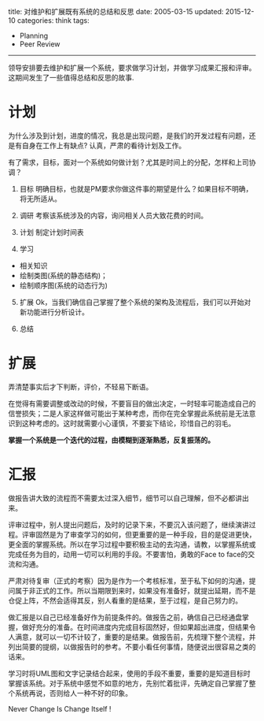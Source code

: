 title: 对维护和扩展既有系统的总结和反思
date: 2005-03-15
updated: 2015-12-10
categories: think
tags: 
- Planning
- Peer Review
---

领导安排要去维护和扩展一个系统，要求做学习计划，并做学习成果汇报和评审。这期间发生了一些值得总结和反思的故事.<!--more-->

# 计划
为什么涉及到计划，进度的情况，我总是出现问题，是我们的开发过程有问题，还是有自身在工作上有缺点? 认真，严肃的看待计划及工作。

有了需求，目标，面对一个系统如何做计划？尤其是时间上的分配，怎样和上司协调？

1. 目标
明确目标，也就是PM要求你做这件事的期望是什么？如果目标不明确，将无所适从。

2. 调研
考察该系统涉及的内容，询问相关人员大致花费的时间。

3. 计划
制定计划时间表

4. 学习
- 相关知识
- 绘制类图(系统的静态结构)；
- 绘制顺序图(系统的动态行为)

5. 扩展
  Ok，当我们确信自己掌握了整个系统的架构及流程后，我们可以开始对新功能进行分析设计。

6. 总结

# 扩展
弄清楚事实后才下判断，评价，不轻易下断语。

在觉得有需要调整或改动的时候，不要盲目的做出决定，一时轻率可能造成自己的信誉损失；二是人家这样做可能出于某种考虑，而你在完全掌握此系统前是无法意识到这种考虑的。这时就需要小心谨慎，不要妄下结论，珍惜自己的羽毛。

**掌握一个系统是一个迭代的过程，由模糊到逐渐熟悉，反复振荡的。**

# 汇报
做报告讲大致的流程而不需要太过深入细节，细节可以自己理解，但不必都讲出来。

评审过程中，别人提出问题后，及时的记录下来，不要沉入该问题了，继续演讲过程。评审固然是为了审查学习的如何，但更重要的是一种手段，目的是促进更快，更全面的掌握系统。所以在学习过程中要积极主动的去沟通，请教，以掌握系统或完成任务为目的，动用一切可以利用的手段。不要害怕，勇敢的Face to face的交流和沟通。

严肃对待复审（正式的考察）因为是作为一个考核标准，至于私下如何的沟通，提问属于非正式的工作。所以当期限到来时，如果没有准备好，就提出延期，而不是仓促上阵，不然会适得其反，别人看重的是结果，至于过程，是自己努力的。

做汇报是以自己已经准备好作为前提条件的。做报告之前，确信自己已经通盘掌握，做好充分的准备。在时间进度内完成目标固然好，但如果超出进度，但结果令人满意，就可以一切不计较了，重要的是结果。做报告前，先梳理下整个流程，并列出简要的提纲，以做报告时的参考。不要小看任何事情，随便说出很容易之类的话来。

学习时将UML图和文字记录结合起来，使用的手段不重要，重要的是知道目标时掌握该系统。对于系统中感觉不如意的地方，先别忙着批评，先确定自己掌握了整个系统再说，否则给人一种不好的印象。

Never Change Is Change Itself ! 
